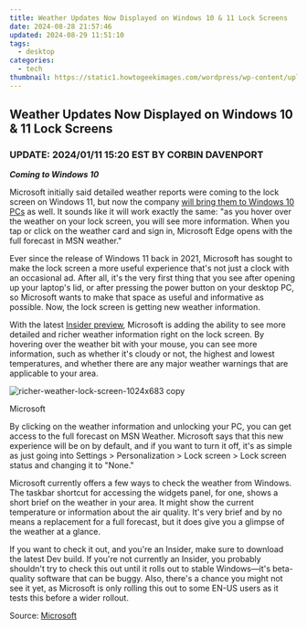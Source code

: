 ```yaml
---
title: Weather Updates Now Displayed on Windows 10 & 11 Lock Screens
date: 2024-08-28 21:57:46
updated: 2024-08-29 11:51:10
tags:
  - desktop
categories:
  - tech
thumbnail: https://static1.howtogeekimages.com/wordpress/wp-content/uploads/2023/11/33.png
---
```


## Weather Updates Now Displayed on Windows 10 & 11 Lock Screens

###  UPDATE: 2024/01/11 15:20 EST BY CORBIN DAVENPORT

**_Coming to Windows 10_** 

 Microsoft initially said detailed weather reports were coming to the lock screen on Windows 11, but now the company [will bring them to Windows 10 PCs](https://blogs.windows.com/windows-insider/2024/01/11/releasing-windows-10-build-19045-3992-to-release-preview-channel/) as well. It sounds like it will work exactly the same: "as you hover over the weather on your lock screen, you will see more information. When you tap or click on the weather card and sign in, Microsoft Edge opens with the full forecast in MSN weather."

 Ever since the release of Windows 11 back in 2021, Microsoft has sought to make the lock screen a more useful experience that's not just a clock with an occasional ad. After all, it's the very first thing that you see after opening up your laptop's lid, or after pressing the power button on your desktop PC, so Microsoft wants to make that space as useful and informative as possible. Now, the lock screen is getting new weather information.

 With the latest [Insider preview](https://program-issues.techidaily.com/boosting-horizon-zero-dawns-speed-tips-for-higher-fps-and-superior-play-experience/), Microsoft is adding the ability to see more detailed and richer weather information right on the lock screen. By hovering over the weather bit with your mouse, you can see more information, such as whether it's cloudy or not, the highest and lowest temperatures, and whether there are any major weather warnings that are applicable to your area.

![richer-weather-lock-screen-1024x683 copy](https://static1.howtogeekimages.com/wordpress/wp-content/uploads/2024/01/richer-weather-lock-screen-1024x683-copy.jpg) 

Microsoft

 By clicking on the weather information and unlocking your PC, you can get access to the full forecast on MSN Weather. Microsoft says that this new experience will be on by default, and if you want to turn it off, it's as simple as just going into Settings > Personalization > Lock screen > Lock screen status and changing it to "None."

 Microsoft currently offers a few ways to check the weather from Windows. The taskbar shortcut for accessing the widgets panel, for one, shows a short brief on the weather in your area. It might show the current temperature or information about the air quality. It's very brief and by no means a replacement for a full forecast, but it does give you a glimpse of the weather at a glance.

 If you want to check it out, and you're an Insider, make sure to download the latest Dev build. If you're not currently an Insider, you probably shouldn't try to check this out until it rolls out to stable Windows—it's beta-quality software that can be buggy. Also, there's a chance you might not see it yet, as Microsoft is only rolling this out to some EN-US users as it tests this before a wider rollout.

 Source: [Microsoft](https://blogs.windows.com/windows-insider/2024/01/03/announcing-windows-11-insider-preview-build-23612-dev-channel/)

<ins class="adsbygoogle"
     style="display:block"
     data-ad-format="autorelaxed"
     data-ad-client="ca-pub-7571918770474297"
     data-ad-slot="1223367746"></ins>



<ins class="adsbygoogle"
     style="display:block"
     data-ad-client="ca-pub-7571918770474297"
     data-ad-slot="8358498916"
     data-ad-format="auto"
     data-full-width-responsive="true"></ins>
